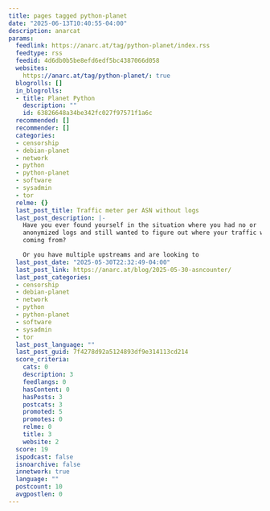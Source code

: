 ```yaml
---
title: pages tagged python-planet
date: "2025-06-13T10:40:55-04:00"
description: anarcat
params:
  feedlink: https://anarc.at/tag/python-planet/index.rss
  feedtype: rss
  feedid: 4d6db0b5be8efd6edf5bc4387066d058
  websites:
    https://anarc.at/tag/python-planet/: true
  blogrolls: []
  in_blogrolls:
  - title: Planet Python
    description: ""
    id: 63826648a34be342fc027f97571f1a6c
  recommended: []
  recommender: []
  categories:
  - censorship
  - debian-planet
  - network
  - python
  - python-planet
  - software
  - sysadmin
  - tor
  relme: {}
  last_post_title: Traffic meter per ASN without logs
  last_post_description: |-
    Have you ever found yourself in the situation where you had no or
    anonymized logs and still wanted to figure out where your traffic was
    coming from?

    Or you have multiple upstreams and are looking to
  last_post_date: "2025-05-30T22:32:49-04:00"
  last_post_link: https://anarc.at/blog/2025-05-30-asncounter/
  last_post_categories:
  - censorship
  - debian-planet
  - network
  - python
  - python-planet
  - software
  - sysadmin
  - tor
  last_post_language: ""
  last_post_guid: 7f4278d92a5124893df9e314113cd214
  score_criteria:
    cats: 0
    description: 3
    feedlangs: 0
    hasContent: 0
    hasPosts: 3
    postcats: 3
    promoted: 5
    promotes: 0
    relme: 0
    title: 3
    website: 2
  score: 19
  ispodcast: false
  isnoarchive: false
  innetwork: true
  language: ""
  postcount: 10
  avgpostlen: 0
---
```


